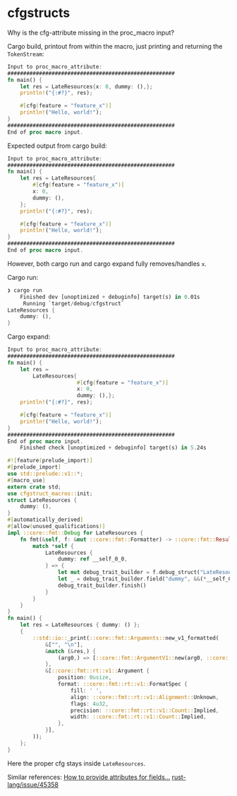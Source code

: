 # cfgstructs

Why is the cfg-attribute missing in the proc_macro input?

Cargo build, printout from within the macro, just printing and returning the `TokenStream`:

```rust
Input to proc_macro_attribute:
#####################################################
fn main() {
    let res = LateResources{x: 0, dummy: (),};
    println!("{:#?}", res);

    #[cfg(feature = "feature_x")]
    println!("Hello, world!");
}
#####################################################
End of proc macro input.
```

Expected output from cargo build:

```rust
Input to proc_macro_attribute:
#####################################################
fn main() {
    let res = LateResources{
        #[cfg(feature = "feature_x")]
        x: 0,
        dummy: (),
    };
    println!("{:#?}", res);

    #[cfg(feature = "feature_x")]
    println!("Hello, world!");
}
#####################################################
End of proc macro input.
```

However, both cargo run and cargo expand fully removes/handles `x`.

Cargo run:

```rust
❯ cargo run
    Finished dev [unoptimized + debuginfo] target(s) in 0.01s
     Running `target/debug/cfgstruct`
LateResources {
    dummy: (),
}
```
Cargo expand:

```rust
Input to proc_macro_attribute:
#####################################################
fn main() {
    let res =
        LateResources{
                      #[cfg(feature = "feature_x")]
                      x: 0,
                      dummy: (),};
    println!("{:#?}", res);

    #[cfg(feature = "feature_x")]
    println!("Hello, world!");
}
#####################################################
End of proc macro input.
    Finished check [unoptimized + debuginfo] target(s) in 5.24s

#![feature(prelude_import)]
#[prelude_import]
use std::prelude::v1::*;
#[macro_use]
extern crate std;
use cfgstruct_macros::init;
struct LateResources {
    dummy: (),
}
#[automatically_derived]
#[allow(unused_qualifications)]
impl ::core::fmt::Debug for LateResources {
    fn fmt(&self, f: &mut ::core::fmt::Formatter) -> ::core::fmt::Result {
        match *self {
            LateResources {
                dummy: ref __self_0_0,
            } => {
                let mut debug_trait_builder = f.debug_struct("LateResources");
                let _ = debug_trait_builder.field("dummy", &&(*__self_0_0));
                debug_trait_builder.finish()
            }
        }
    }
}
fn main() {
    let res = LateResources { dummy: () };
    {
        ::std::io::_print(::core::fmt::Arguments::new_v1_formatted(
            &["", "\n"],
            &match (&res,) {
                (arg0,) => [::core::fmt::ArgumentV1::new(arg0, ::core::fmt::Debug::fmt)],
            },
            &[::core::fmt::rt::v1::Argument {
                position: 0usize,
                format: ::core::fmt::rt::v1::FormatSpec {
                    fill: ' ',
                    align: ::core::fmt::rt::v1::Alignment::Unknown,
                    flags: 4u32,
                    precision: ::core::fmt::rt::v1::Count::Implied,
                    width: ::core::fmt::rt::v1::Count::Implied,
                },
            }],
        ));
    };
}
```

Here the proper cfg stays inside `LateResources`.

Similar references:
[How to provide attributes for fields…](https://stackoverflow.com/questions/49506485/how-to-provide-attributes-for-fields-for-struct-annotated-with-an-attribute-itse)
[rust-lang/issue/45358](https://github.com/rust-lang/rust/issues/45358)
